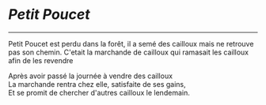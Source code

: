 # *Petit Poucet*
---
Petit Poucet est perdu dans la forêt, il a semé des cailloux mais ne retrouve pas son chemin.
C'etait la marchande de cailloux
qui ramasait les cailloux
afin de les revendre


Après avoir passé la journée à vendre des cailloux  
La marchande rentra chez elle, satisfaite de ses gains,  
Et se promit de chercher d'autres cailloux le lendemain.

